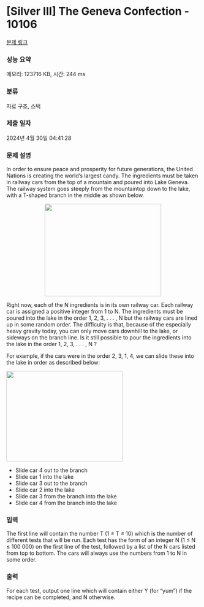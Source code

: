 # [Silver III] The Geneva Confection - 10106 

[문제 링크](https://www.acmicpc.net/problem/10106) 

### 성능 요약

메모리: 123716 KB, 시간: 244 ms

### 분류

자료 구조, 스택

### 제출 일자

2024년 4월 30일 04:41:28

### 문제 설명

<p>In order to ensure peace and prosperity for future generations, the United Nations is creating the world’s largest candy. The ingredients must be taken in railway cars from the top of a mountain and poured into Lake Geneva. The railway system goes steeply from the mountaintop down to the lake, with a T-shaped branch in the middle as shown below.</p>

<p style="text-align: center;"><img alt="" src="https://upload.acmicpc.net/7e6d682e-c91f-4d11-9d8a-3778a5d45388/-/preview/" style="width: 304px; height: 241px;"></p>

<p>Right now, each of the N ingredients is in its own railway car. Each railway car is assigned a positive integer from 1 to N. The ingredients must be poured into the lake in the order 1, 2, 3, . . . , N but the railway cars are lined up in some random order. The difficulty is that, because of the especially heavy gravity today, you can only move cars downhill to the lake, or sideways on the branch line. Is it still possible to pour the ingredients into the lake in the order 1, 2, 3, . . . , N ?</p>

<p>For example, if the cars were in the order 2, 3, 1, 4, we can slide these into the lake in order as described below:</p>

<p><img alt="" src="https://upload.acmicpc.net/d03864f5-f3dc-4e45-a1e4-f9d352d84534/-/preview/" style="width: 303px; height: 236px;" class="left-float"></p>

<ul>
	<li>Slide car 4 out to the branch</li>
	<li>Slide car 1 into the lake</li>
	<li>Slide car 3 out to the branch</li>
	<li>Slide car 2 into the lake</li>
	<li>Slide car 3 from the branch into the lake</li>
	<li>Slide car 4 from the branch into the lake</li>
</ul>

### 입력 

 <p>The first line will contain the number T (1 ≤ T ≤ 10) which is the number of different tests that will be run. Each test has the form of an integer N (1 ≤ N ≤ 100 000) on the first line of the test, followed by a list of the N cars listed from top to bottom. The cars will always use the numbers from 1 to N in some order.</p>

### 출력 

 <p>For each test, output one line which will contain either Y (for “yum”) if the recipe can be completed, and N otherwise.</p>

